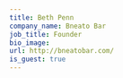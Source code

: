 ```yaml
---
title: Beth Penn
company_name: Bneato Bar
job_title: Founder
bio_image:
url: http://bneatobar.com/
is_guest: true
---
```

